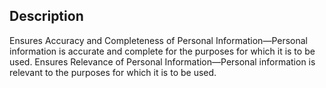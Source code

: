 ## Description

Ensures Accuracy and Completeness of Personal Information—Personal information is accurate and complete for the purposes for which it is to be used.
Ensures Relevance of Personal Information—Personal information is relevant to the purposes for which it is to be used.